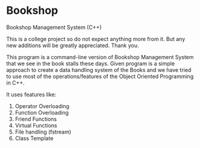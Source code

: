 # Bookshop
Bookshop Management System (C++)

This is a college project so do not expect anything more from it. But any new additions will be greatly appreciated. Thank you.

This program is a command-line version of Bookshop Management System that we see in the book stalls these days. Given program is a simple approach to create a data handling system of the Books and we have tried to use most of the operations/features of the Object Oriented Programming in C++.

It uses features like:
1) Operator Overloading
2) Function Overloading
3) Friend Functions
4) Virtual Functions
5) File handling (fstream)
6) Class Template
